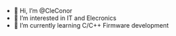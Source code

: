 - 👋 Hi, I’m @CleConor
- 👀 I’m interested in IT and Elecronics
- 🌱 I’m currently learning C/C++ Firmware development

<!---
CleConor/CleConor is a ✨ special ✨ repository because its `README.md` (this file) appears on your GitHub profile.
You can click the Preview link to take a look at your changes.
--->
